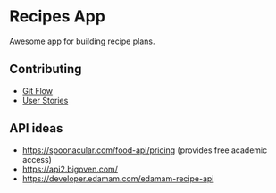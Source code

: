 # Recipes App

Awesome app for building recipe plans.

## Contributing

* [Git Flow](https://www.atlassian.com/git/tutorials/comparing-workflows/gitflow-workflow)
* [User Stories](https://www.agilealliance.org/glossary/user-story-template/)

## API ideas
* https://spoonacular.com/food-api/pricing (provides free academic access)  
* https://api2.bigoven.com/  
* https://developer.edamam.com/edamam-recipe-api
